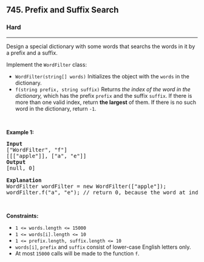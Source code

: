 <h2>745. Prefix and Suffix Search</h2><h3>Hard</h3><hr><div><p>Design a special dictionary with some words that searchs the words in it by a prefix and a suffix.</p>

<p>Implement the <code>WordFilter</code> class:</p>

<ul>
	<li><code>WordFilter(string[] words)</code> Initializes the object with the <code>words</code> in the dictionary.</li>
	<li><code>f(string prefix, string suffix)</code> Returns <em>the index of the word in the dictionary,</em> which has the prefix <code>prefix</code> and the suffix <code>suffix</code>. If there is more than one valid index, return <strong>the largest</strong> of them. If there is no such word in the dictionary, return <code>-1</code>.</li>
</ul>

<p>&nbsp;</p>
<p><strong>Example 1:</strong></p>

<pre><strong>Input</strong>
["WordFilter", "f"]
[[["apple"]], ["a", "e"]]
<strong>Output</strong>
[null, 0]

<strong>Explanation</strong>
WordFilter wordFilter = new WordFilter(["apple"]);
wordFilter.f("a", "e"); // return 0, because the word at index 0 has prefix = "a" and suffix = 'e".
</pre>

<p>&nbsp;</p>
<p><strong>Constraints:</strong></p>

<ul>
	<li><code>1 &lt;= words.length &lt;= 15000</code></li>
	<li><code>1 &lt;= words[i].length &lt;= 10</code></li>
	<li><code>1 &lt;= prefix.length, suffix.length &lt;= 10</code></li>
	<li><code>words[i]</code>, <code>prefix</code> and <code>suffix</code> consist of lower-case English letters only.</li>
	<li>At most <code>15000</code> calls will be made to the function <code>f</code>.</li>
</ul>
</div>